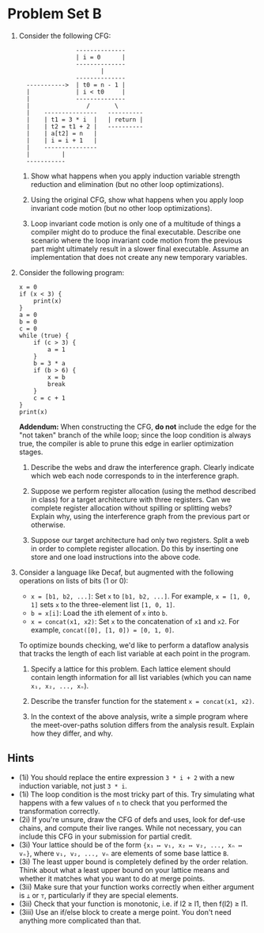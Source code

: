 # Problem Set B

1. Consider the following CFG:

	```
	                --------------
	                | i = 0      |
	                --------------
	                       |
	                --------------
	  ----------->  | t0 = n - 1 |
	  |             | i < t0     |
	  |             --------------
	  |                /       \
	  |    ---------------   ----------
	  |    | t1 = 3 * i  |   | return |
	  |    | t2 = t1 + 2 |   ----------
	  |    | a[t2] = n   |
	  |    | i = i + 1   |
	  |    ---------------
	  |         |
	  -----------
	```

	1. Show what happens when you apply induction variable strength reduction and elimination (but no other loop optimizations).

	1. Using the original CFG, show what happens when you apply loop invariant code motion (but no other loop optimizations).

	1. Loop invariant code motion is only one of a multitude of things a compiler might do to produce the final executable. Describe one scenario where the loop invariant code motion from the previous part might ultimately result in a slower final executable. Assume an implementation that does not create any new temporary variables.

1. Consider the following program:

	```
	x = 0
	if (x < 3) {
	    print(x)
	}
	a = 0
	b = 0
	c = 0
	while (true) {
	    if (c > 3) {
	        a = 1
	    }
	    b = 3 * a
	    if (b > 6) {
	        x = b
	        break
	    }
	    c = c + 1
	}
	print(x)
	```

	__Addendum:__ When constructing the CFG, __do not__ include the edge for the "not taken" branch of the while loop; since the loop condition is always true, the compiler is able to prune this edge in earlier optimization stages.

	1. Describe the webs and draw the interference graph. Clearly indicate which web each node corresponds to in the interference graph.

	1. Suppose we perform register allocation (using the method described in class) for a target architecture with three registers. Can we complete register allocation without spilling or splitting webs? Explain why, using the interference graph from the previous part or otherwise.

	1. Suppose our target architecture had only two registers. Split a web in order to complete register allocation. Do this by inserting one store and one load instructions into the above code.

1. Consider a language like Decaf, but augmented with the following operations on lists of bits (1 or 0):

	- `x = [b1, b2, ...]`: Set `x` to `[b1, b2, ...]`. For example, `x = [1, 0, 1]` sets `x` to the three-element list `[1, 0, 1]`.
	- `b = x[i]`: Load the `i`th element of `x` into `b`.
	- `x = concat(x1, x2)`: Set `x` to the concatenation of `x1` and `x2`. For example, `concat([0], [1, 0]) = [0, 1, 0]`.

	To optimize bounds checking, we'd like to perform a dataflow analysis that tracks the length of each list variable at each point in the program.

	1. Specify a lattice for this problem. Each lattice element should contain length information for all list variables (which you can name `x₁, x₂, ..., xₙ`).

	1. Describe the transfer function for the statement `x = concat(x1, x2)`.

	1. In the context of the above analysis, write a simple program where the meet-over-paths solution differs from the analysis result. Explain how they differ, and why.

## Hints

- (1i) You should replace the entire expression `3 * i + 2` with a new induction variable, not just `3 * i`.
- (1i) The loop condition is the most tricky part of this. Try simulating what happens with a few values of `n` to check that you performed the transformation correctly.
- (2i) If you're unsure, draw the CFG of defs and uses, look for def-use chains, and compute their live ranges. While not necessary, you can include this CFG in your submission for partial credit.
- (3i) Your lattice should be of the form `{x₁ ↦ v₁, x₂ ↦ v₂, ..., xₙ ↦ vₙ}`, where `v₁, v₂, ..., vₙ` are elements of some base lattice `B`.
- (3i) The least upper bound is completely defined by the order relation. Think about what a least upper bound on your lattice means and whether it matches what you want to do at merge points.
- (3ii) Make sure that your function works correctly when either argument is `⊥` or `⊤`, particularly if they are special elements.
- (3ii) Check that your function is monotonic, i.e. if l2 ≥ l1, then f(l2) ≥ l1.
- (3iii) Use an if/else block to create a merge point. You don't need anything more complicated than that.
